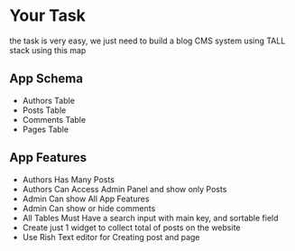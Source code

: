 # Your Task

the task is very easy, we just need to build a blog CMS system using TALL stack using this map

## App Schema

- Authors Table
- Posts Table
- Comments Table
- Pages Table

## App Features

- Authors Has Many Posts
- Authors Can Access Admin Panel and show only Posts
- Admin Can show All App Features
- Admin Can show or hide comments
- All Tables Must Have a search input with main key, and sortable field
- Create just 1 widget to collect total of posts on the website
- Use Rish Text editor for Creating post and page
